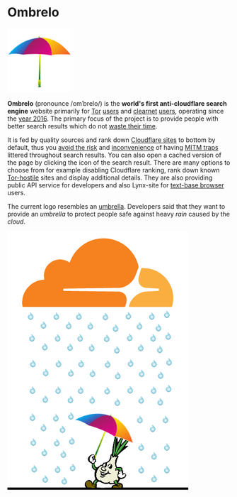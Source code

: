 # Ombrelo


![](../../image/ss-sercxi.png)


**Ombrelo** (pronounce /omˈbrelo/) is the **world's first anti-cloudflare search engine** website primarily for [Tor](https://torproject.org) [users](http://ombrelo.x66j7jej74efeulffzy3hu3p4dtfruiwb3vv6ec7b5bxlkogxw5vnpid.onion/) and [clearnet](https://en.wikipedia.org/wiki/Clearnet_(networking)) [users](https://ombrelo.eu.org/), operating since the [year 2016](https://addons.thunderbird.net/en-us/firefox/addon/searxes/). The primary focus of the project is to provide people with better search results which do not [waste their time](../../INSTRUCTION.md#website-is-rejecting-tor-visitor).

It is fed by quality sources and rank down [Cloudflare sites](../cloudflare_users/domains) to bottom by default, thus you [avoid the risk](../README.md) and [inconvenience](../PEOPLE.md) of having [MITM traps](../README.md) littered throughout search results.
You can also open a cached version of the page by clicking the icon of the search result.
There are many options to choose from for example disabling Cloudflare ranking, rank down known [Tor-hostile](../anti-tor_users/domains) sites and display additional details.
They are also providing public API service for developers and also Lynx-site for [text-base browser](../readme/en.ethics.md#browser-vendor-discrimination) users.

The current logo resembles an [umbrella](https://en.wiktionary.org/wiki/ombrelo). Developers said that they want to provide an _umbrella_ to protect people safe against heavy _rain_ caused by the _cloud_.


![](../../image/ssprotect.jpg)
